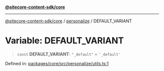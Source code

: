 [**@sitecore-content-sdk/core**](../../README.md)

***

[@sitecore-content-sdk/core](../../README.md) / [personalize](../README.md) / DEFAULT\_VARIANT

# Variable: DEFAULT\_VARIANT

> `const` **DEFAULT\_VARIANT**: `"_default"` = `'_default'`

Defined in: [packages/core/src/personalize/utils.ts:1](https://github.com/Sitecore/xmc-jss-dev/blob/7d08f3848ecc646e56af22ef11f8adc934af98c7/packages/core/src/personalize/utils.ts#L1)
